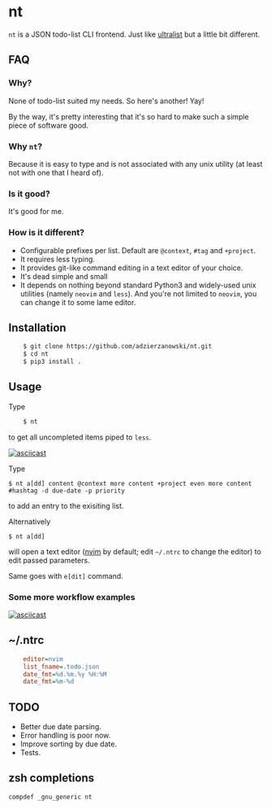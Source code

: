 # nt

`nt` is a JSON todo-list CLI frontend. Just like
[ultralist](https://github.com/ultralist/ultralist) but a little bit different.

## FAQ

### Why?

None of todo-list suited my needs. So here's another! Yay!

By the way, it's pretty interesting that it's so hard to make such a simple
piece of software good.

### Why `nt`?

Because it is easy to type and is not associated with any unix utility
(at least not with one that I heard of).

### Is it good?

It's good for me.

### How is it different?

* Configurable prefixes per list. Default are `@context`, `#tag` and `+project`.
* It requires less typing.
* It provides git-like command editing in a text editor of your choice.
* It's dead simple and small
* It depends on nothing beyond standard Python3 and widely-used unix
utilities (namely `neovim` and `less`). And you're not limited to `neovim`,
you can change it to some lame editor.

## Installation

```bash
    $ git clone https://github.com/adzierzanowski/nt.git
    $ cd nt
    $ pip3 install .
```

## Usage

Type

```bash
    $ nt
```

to get all uncompleted items piped to `less`.

[![asciicast](https://asciinema.org/a/0tvEpZ3P4h9pbrEa0lXWQOrKG.svg)](https://asciinema.org/a/0tvEpZ3P4h9pbrEa0lXWQOrKG)

Type

    $ nt a[dd] content @context more content +project even more content #hashtag -d due-date -p priority

to add an entry to the exisiting list.

Alternatively

    $ nt a[dd]

will open a text editor ([nvim](https://github.com/neovim/neovim) by default;
edit `~/.ntrc` to change the editor) to edit passed parameters.

Same goes with `e[dit]` command.

### Some more workflow examples

[![asciicast](https://asciinema.org/a/AzMcet2kVExAoxHtKhngTob5n.svg)](https://asciinema.org/a/AzMcet2kVExAoxHtKhngTob5n)

## ~/.ntrc

```ini
    editor=nvim
    list_fname=.todo.json
    date_fmt=%d.%m.%y %H:%M
    date_fmt=%m-%d
```

## TODO

* Better due date parsing.
* Error handling is poor now.
* Improve sorting by due date.
* Tests.

## zsh completions

    compdef _gnu_generic nt

